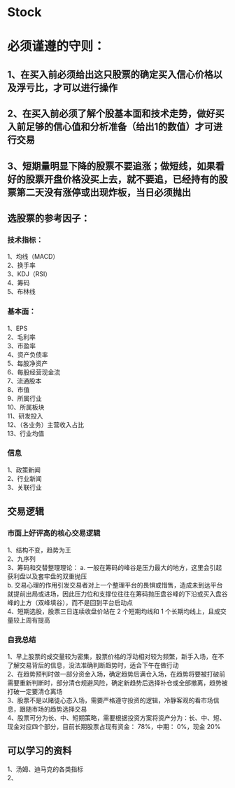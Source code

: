 # Stock
# 必须谨遵的守则：
## 1、在买入前必须给出这只股票的确定买入信心价格以及浮亏比，才可以进行操作  
## 2、在买入前必须了解个股基本面和技术走势，做好买入前足够的信心值和分析准备（给出1的数值）才可进行交易  
## 3、短期量明显下降的股票不要追涨；做短线，如果看好的股票开盘价格没买上去，就不要追，已经持有的股票第二天没有涨停或出现炸板，当日必须抛出

## 选股票的参考因子：
### 技术指标：
1、均线（MACD）  
2、换手率  
3、KDJ（RSI）   
4、筹码  
5、布林线  


### 基本面：
1、EPS  
2、毛利率   
3、市盈率  
4、资产负债率   
5、每股净资产  
6、每股经营现金流  
7、流通股本  
8、市值  
9、所属行业  
10、所属板块  
11、研发投入  
12、（各业务）主营收入占比  
13、行业均值  

### 信息
1、政策新闻  
2、行业新闻  
3、关联行业  

## 交易逻辑
### 市面上好评高的核心交易逻辑
1、结构不变，趋势为王  
2、九序列  
3、筹码和交替整理理论：
 a. 一般在筹码的峰谷是压力最大的地方，这里会引起获利盘以及套牢盘的双重抛压  
 b. 交易心理的作用引发交易者对上一个整理平台的畏惧或惜售，造成未到达平台就提前出局或进场，因此压力位和支撑位往往在筹码抛压盘谷峰的下沿或买入盘谷峰的上方（双峰填谷），而不是回到平台启动点  
4、短期选股，股票三日连续收盘价站在 2 个短期均线和 1 个长期均线上，且成交量较上周有提高  


### 自我总结
1、早上股票的成交量较为密集，股票价格的浮动相对较为频繁，新手入场，在不了解交易背后的信息，没法准确判断趋势时，适合下午在做行动  
2、在趋势预判时做一部分资金入场，确定趋势后满仓入场，在趋势将要被打破前需要重新判断时，部分清仓规避风险，确定新趋势后选择补仓或全部撤离，趋势被打破一定要清仓离场  
3、股票不是以赌徒心态入场，需要严格遵守投资的逻辑，冷静客观的看市场信息，跟随市场的趋势选择交易  
4、股票可分为长、中、短期策略，需要根据投资方案将资产分为：长、中、短、现金对应四个部分，目前长期股票占现有资金： 78%，中期： 0%，现金 20%  

## 可以学习的资料
1、汤姆、迪马克的各类指标  
2、
